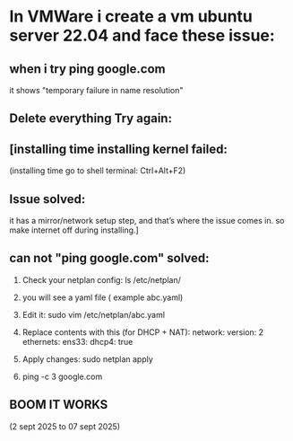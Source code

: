 
# In VMWare i create a vm ubuntu server 22.04 and face these issue:
## when i try ping google.com
it shows "temporary failure in name resolution"

## Delete everything Try again:

## [installing time installing kernel failed:
(installing time go to shell terminal: Ctrl+Alt+F2)
## Issue solved:
it has a mirror/network setup step, and that’s where the issue comes in. so make internet off during installing.]

## can not "ping google.com" solved:

1) Check your netplan config:
ls /etc/netplan/

2) you will see a yaml file ( example abc.yaml)

3) Edit it:
sudo vim /etc/netplan/abc.yaml

4) Replace contents with this (for DHCP + NAT):
network:
  version: 2
  ethernets:
    ens33:
      dhcp4: true

5) Apply changes:
sudo netplan apply

6) ping -c 3 google.com
## BOOM IT WORKS

(2 sept 2025 to 07 sept 2025)
